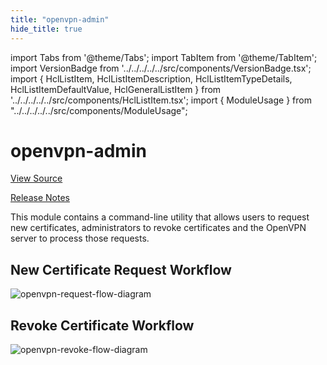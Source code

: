 ```yaml
---
title: "openvpn-admin"
hide_title: true
---
```


import Tabs from '@theme/Tabs';
import TabItem from '@theme/TabItem';
import VersionBadge from '../../../../../src/components/VersionBadge.tsx';
import { HclListItem, HclListItemDescription, HclListItemTypeDetails, HclListItemDefaultValue, HclGeneralListItem } from '../../../../../src/components/HclListItem.tsx';
import { ModuleUsage } from "../../../../../src/components/ModuleUsage";

<VersionBadge repoTitle="Open VPN Package Infrastructure Package" version="0.27.3" lastModifiedVersion="0.27.3"/>

# openvpn-admin

<a href="https://github.com/gruntwork-io/terraform-aws-openvpn/tree/v0.27.3/modules/openvpn-admin" className="link-button" title="View the source code for this module in GitHub.">View Source</a>

<a href="https://github.com/gruntwork-io/terraform-aws-openvpn/releases/tag/v0.27.3" className="link-button" title="Release notes for only versions which impacted this module.">Release Notes</a>

This module contains a command-line utility that allows users to request new certificates, administrators to revoke
certificates and the OpenVPN server to process those requests.

## New Certificate Request Workflow

![openvpn-request-flow-diagram](/img/reference/modules/terraform-aws-openvpn/openvpn-admin/openvpn-request-flow-diagram.svg)

## Revoke Certificate Workflow

![openvpn-revoke-flow-diagram](/img/reference/modules/terraform-aws-openvpn/openvpn-admin/openvpn-revoke-flow-diagram.png)


<!-- ##DOCS-SOURCER-START
{
  "originalSources": [
    "https://github.com/gruntwork-io/terraform-aws-openvpn/tree/v0.27.3/modules/openvpn-admin/readme.md",
    "https://github.com/gruntwork-io/terraform-aws-openvpn/tree/v0.27.3/modules/openvpn-admin/variables.tf",
    "https://github.com/gruntwork-io/terraform-aws-openvpn/tree/v0.27.3/modules/openvpn-admin/outputs.tf"
  ],
  "sourcePlugin": "module-catalog-api",
  "hash": "f455883629bd3d914ccad53fcc9fdfab"
}
##DOCS-SOURCER-END -->
